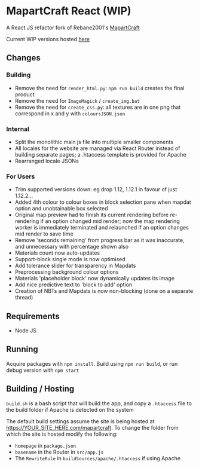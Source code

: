 # MapartCraft React (WIP)

A React JS refactor fork of Rebane2001's [MapartCraft](https://github.com/rebane2001/mapartcraft)

Current WIP versions hosted [here](https://area51.selfadjointoperator.com/mapartcraft/)

## Changes

### Building

- Remove the need for `render_html.py`: `npm run build` creates the final product
- Remove the need for `ImageMagick` / `create_img.bat`
- Remove the need for `create_css.py`: all textures are in one png that correspond in x and y with `coloursJSON.json`

### Internal

- Split the monolithic main js file into multiple smaller components
- All locales for the website are managed via React Router instead of building separate pages; a .htaccess template is provided for Apache
- Rearranged locale JSONs

### For Users

- Trim supported versions down: eg drop 1.12, 1.12.1 in favour of just 1.12.2...
- Added 4th colour to colour boxes in block selection pane when mapdat option and unobtainable box selected
- Original map preview had to finish its current rendering before re-rendering if an option changed mid render; now the map rendering worker is immediately terminated and relaunched if an option changes mid render to save time
- Remove 'seconds remaining' from progress bar as it was inaccurate, and unnecessary with percentage shown also
- Materials count now auto-updates
- Support-block single mode is now optimised
- Add tolerance slider for transparency in Mapdats
- Preprocessing background colour options
- Materials 'placeholder block' now dynamically updates its image
- Add nice predictive text to 'block to add' option
- Creation of NBTs and Mapdats is now non-blocking (done on a separate thread)

## Requirements

- Node JS

## Running

Acquire packages with `npm install`. Build using `npm run build`, or run debug version with `npm start`

## Building / Hosting

`build.sh` is a bash script that will build the app, and copy a `.htaccess` file to the build folder if Apache is detected on the system

The default build settings assume the site is being hosted at https://YOUR_SITE_HERE.com/mapartcraft. To change the folder from which the site is hosted modify the following:

- `homepage` in `package.json`
- `basename` in the Router in `src/app.js`
- The `RewriteRule` in `buildSources/apache/.htaccess` if using Apache
